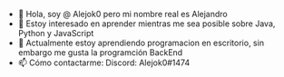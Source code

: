 - 👋 Hola, soy @ Alejok0 pero mi nombre real es Alejandro
- 👀 Estoy interesado en aprender mientras me sea posible sobre Java, Python y JavaScript
- 🌱 Actualmente estoy aprendiendo programacion en escritorio, sin embargo me gusta la programción BackEnd
- 📫 Cómo contactarme:
          Discord: Alejok0#1474
